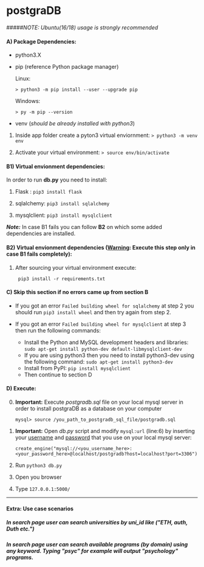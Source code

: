 # postgraDB

#####*NOTE: Ubuntu(16/18) usage is strongly recommended*

#### A) Package Dependencies:
- python3.X
- pip (reference Python package manager)

	Linux:

	`> python3 -m pip install --user --upgrade pip`

 	Windows:

 	`> py -m pip --version`
- venv (*should be already installed with python3*)

1. Inside app folder create a pyton3 virtual enviornment: `> python3 -m venv env`

2. Activate your virtual environment: `> source env/bin/activate`

#### B1) Virtual envionment dependencies:
In order to run **db.py** you need to install:

1. Flask : `pip3 install flask`

2. sqlalchemy: `pip3 install sqlalchemy`

3. mysqlclient: `pip3 install mysqlclient`

__*Note:*__ In case B1 fails you can follow **B2** on which some added dependencies are installed. 

#### B2) Virtual envionment dependencies (<u>Warning</u>: Execute this step only in case B1 fails completely):
1. After sourcing your virtual environment execute:

		pip3 install -r requirements.txt


#### C) Skip this section if no errors came up from section B

- If you got an error `Failed building wheel for sqlalchemy` at step 2 you should run `pip3 install wheel` and then try again from step 2.

- If you got an error `Failed building wheel for mysqlclient` at step 3 then run the following commands:

	- Install the Python and MySQL development headers and libraries: `sudo apt-get install python-dev default-libmysqlclient-dev`
	- If you are using python3 then you need to install python3-dev using the following command:
	`sudo apt-get install python3-dev`
	- Install from PyPI: `pip install mysqlclient`
	- Then continue to section D



#### D) Execute:
0. **Important:** Execute *postgradb.sql* file on your local mysql server in order to install postgraDB as a database on your computer

	`mysql> source /you_path_to_postgradb_sql_file/postgradb.sql`

1. **Important:** Open *db.py* script and modify `mysql:url` (line:6) by inserting your <u>username</u> and <u>password</u> that you use on your local mysql server:

	`create_engine("mysql://<you_username_here>:<your_password_here>@localhost/postgradb?host=localhost?port=3306")`

2. Run `python3 db.py`
3. Open you browser
4. Type `127.0.0.1:5000/`

---

#### Extra: Use case scenarios

##### In search page user can search universities by uni_id like ("ETH, auth, Duth etc.") 

##### In search page user can search available programs (by domain) using any keyword. Typing "psyc" for example will output "psychology" programs. 



